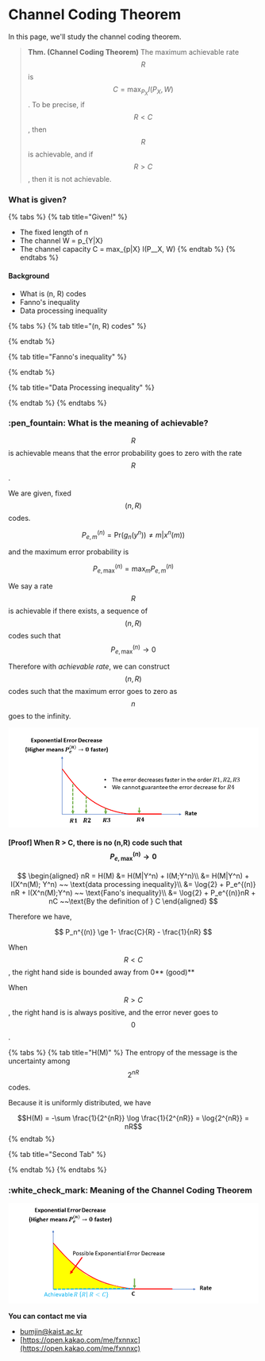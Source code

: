 # Channel Coding Theorem

In this page, we'll study the channel coding theorem.

> **Thm. (Channel Coding Theorem)** The maximum achievable rate $$R$$ is $$C= \max_{P_X} I(P_X , W)$$. To be precise, if $$R< C$$, then $$R$$ is achievable, and if $$R>C$$, then it is not achievable.

### What is given?

{% tabs %}
{% tab title="Given!" %}
* The fixed length of n
* The channel W = p\_{Y|X}
* The channel capacity C = max_{p|X} I(P_\_X, W)&#x20;
{% endtab %}
{% endtabs %}

#### Background&#x20;

* What is (n, R) codes
* Fanno's inequality
* Data processing inequality&#x20;

{% tabs %}
{% tab title="(n, R) codes" %}

{% endtab %}

{% tab title="Fanno's inequality" %}

{% endtab %}

{% tab title="Data Processing inequality" %}

{% endtab %}
{% endtabs %}

### :pen\_fountain: What is the meaning of achievable?

$$R$$ is achievable means that the error probability goes to zero with the rate $$R$$.

We are given, fixed $$(n, R)$$ codes.

$$
P_{e,m}^{(n)} = \text{Pr}(g_n(y^n)) \ne m| x^n(m))
$$

and the maximum error probability is&#x20;

$$P_{e, \text{max}}^{(n)} = \max_m P_{e,m}^{(n)}$$&#x20;

We say a rate $$R$$ is achievable if there exists, a sequence of $$(n, R)$$ codes such that $$P_{e, \text{max}}^{(n)} \rightarrow 0$$

Therefore with _achievable rate_, we can construct $$(n, R)$$ codes such that the maximum error goes to zero as $$n$$ goes to the infinity.

![Even though rate R achieves zero probability of the error, the decreasing speed differs for different R. Note that rates R1, R2, and R3 are achievable and rate R4 is not achievable](../../.gitbook/assets/슬라이드3.PNG)

#### \[Proof] When R > C,  there is no (n,R) code such that $$P_{e, \text{max}}^{(n)} \rightarrow 0$$

$$
\begin{aligned} nR = H(M) &= H(M|Y^n) + I(M;Y^n)\\ &= H(M|Y^n) + I(X^n(M); Y^n) ~~ \text{data processing inequality}\\ &= \log{2} + P_e^{(n)} nR + I(X^n(M);Y^n) ~~ \text{Fano's inequality}\\ &= \log{2} + P_e^{(n)}nR + nC ~~\text{By the definition of } C \end{aligned}
$$

Therefore we have,

$$
P_n^{(n)} \ge 1- \frac{C}{R} - \frac{1}{nR}
$$

When $$R<C$$, the right hand side is bounded away from 0** (good)**

When $$R>C$$, the right hand is is always positive, and the error never goes to $$0$$.&#x20;

{% tabs %}
{% tab title="H(M)" %}
The entropy of the message is the uncertainty among  $$2^{nR}$$ codes.&#x20;

Because it is uniformly distributed, we have&#x20;

$$H(M) = -\sum \frac{1}{2^{nR}} \log \frac{1}{2^{nR}} =  \log{2^{nR}} = nR$$&#x20;
{% endtab %}

{% tab title="Second Tab" %}

{% endtab %}
{% endtabs %}

### :white\_check\_mark: Meaning of the Channel Coding Theorem

![](../../.gitbook/assets/슬라이드4.PNG)



**You can contact me via**

* bumjin@kaist.ac.kr&#x20;
* [https://open.kakao.com/me/fxnnxc](https://open.kakao.com/me/fxnnxc)

